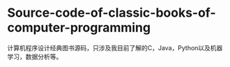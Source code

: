 # Source-code-of-classic-books-of-computer-programming
 计算机程序设计经典图书源码，只涉及我目前了解的C，Java，Python以及机器学习，数据分析等。
